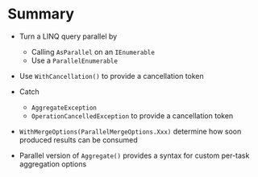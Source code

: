 ﻿# Summary
- Turn a LINQ query parallel by
	- Calling `AsParallel` on an `IEnumerable`
	- Use a `ParallelEnumerable`
- Use `WithCancellation()` to provide a cancellation token
- Catch 
	- `AggregateException`
	- `OperationCancelledException` to provide a cancellation token

- `WithMergeOptions(ParallelMergeOptions.Xxx)` determine how soon produced results can be consumed
- Parallel version of `Aggregate()` provides a syntax for custom per-task aggregation options